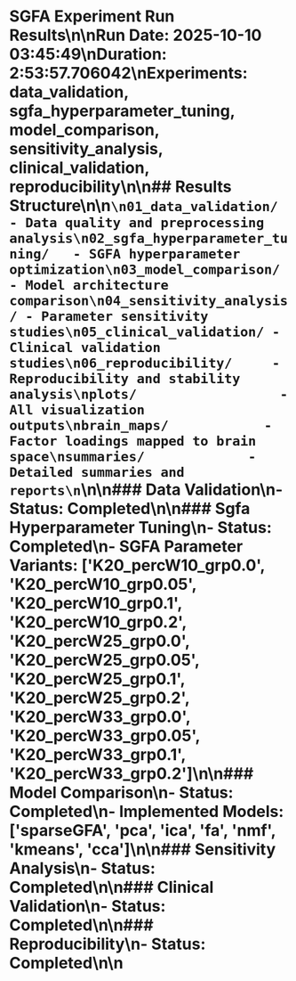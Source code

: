 # SGFA Experiment Run Results\n\n**Run Date:** 2025-10-10 03:45:49\n**Duration:** 2:53:57.706042\n**Experiments:** data_validation, sgfa_hyperparameter_tuning, model_comparison, sensitivity_analysis, clinical_validation, reproducibility\n\n## Results Structure\n\n```\n01_data_validation/     - Data quality and preprocessing analysis\n02_sgfa_hyperparameter_tuning/   - SGFA hyperparameter optimization\n03_model_comparison/   - Model architecture comparison\n04_sensitivity_analysis/ - Parameter sensitivity studies\n05_clinical_validation/ - Clinical validation studies\n06_reproducibility/     - Reproducibility and stability analysis\nplots/                  - All visualization outputs\nbrain_maps/            - Factor loadings mapped to brain space\nsummaries/             - Detailed summaries and reports\n```\n\n### Data Validation\n- Status: Completed\n\n### Sgfa Hyperparameter Tuning\n- Status: Completed\n- SGFA Parameter Variants: ['K20_percW10_grp0.0', 'K20_percW10_grp0.05', 'K20_percW10_grp0.1', 'K20_percW10_grp0.2', 'K20_percW25_grp0.0', 'K20_percW25_grp0.05', 'K20_percW25_grp0.1', 'K20_percW25_grp0.2', 'K20_percW33_grp0.0', 'K20_percW33_grp0.05', 'K20_percW33_grp0.1', 'K20_percW33_grp0.2']\n\n### Model Comparison\n- Status: Completed\n- Implemented Models: ['sparseGFA', 'pca', 'ica', 'fa', 'nmf', 'kmeans', 'cca']\n\n### Sensitivity Analysis\n- Status: Completed\n\n### Clinical Validation\n- Status: Completed\n\n### Reproducibility\n- Status: Completed\n\n